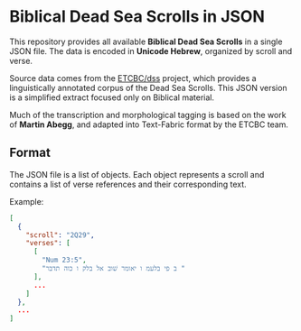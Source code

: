 # Biblical Dead Sea Scrolls in JSON

This repository provides all available **Biblical Dead Sea Scrolls** in a single JSON file. The data is encoded in **Unicode Hebrew**, organized by scroll and verse.

Source data comes from the [ETCBC/dss](https://github.com/ETCBC/dss) project, which provides a linguistically annotated corpus of the Dead Sea Scrolls. This JSON version is a simplified extract focused only on Biblical material.

Much of the transcription and morphological tagging is based on the work of **Martin Abegg**, and adapted into Text-Fabric format by the ETCBC team.

## Format

The JSON file is a list of objects. Each object represents a scroll and contains a list of verse references and their corresponding text.

Example:

```json
[
  {
    "scroll": "2Q29",
    "verses": [
      [
        "Num 23:5",
        "ב פי בלעמ ו יאומר שׁוב אל בלק ו כוה תדבר "
      ],
      ...
    ]
  },
  ...
]

